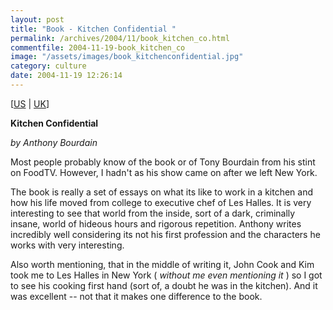 ```yaml
---
layout: post
title: "Book - Kitchen Confidential "
permalink: /archives/2004/11/book_kitchen_co.html
commentfile: 2004-11-19-book_kitchen_co
image: "/assets/images/book_kitchenconfidential.jpg"
category: culture
date: 2004-11-19 12:26:14
---
```


\[<a href="https://www.amazon.com/Kitchen-Confidential-Anthony-Bourdain-ebook/dp/B004U9J9GS?_encoding=UTF8&qid=&sr=" target="_blank">US</a> | <a href="https://www.amazon.co.uk/Kitchen-Confidential-Anthony-Bourdain-ebook/dp/B004U9J9GS?_encoding=UTF8&qid=&sr=" target="_blank">UK</a>\]

**Kitchen Confidential**

_by Anthony Bourdain_

Most people probably know of the book or of Tony Bourdain from his stint on FoodTV. However, I hadn't as his show came on after we left New York.

The book is really a set of essays on what its like to work in a kitchen and how his life moved from college to executive chef of Les Halles. It is very interesting to see that world from the inside, sort of a dark, criminally insane, world of hideous hours and rigorous repetition. Anthony writes incredibly well considering its not his first profession and the characters he works with very interesting.

Also worth mentioning, that in the middle of writing it, John Cook and Kim took me to Les Halles in New York ( _without me even mentioning it_ ) so I got to see his cooking first hand (sort of, a doubt he was in the kitchen). And it was excellent -- not that it makes one difference to the book.
